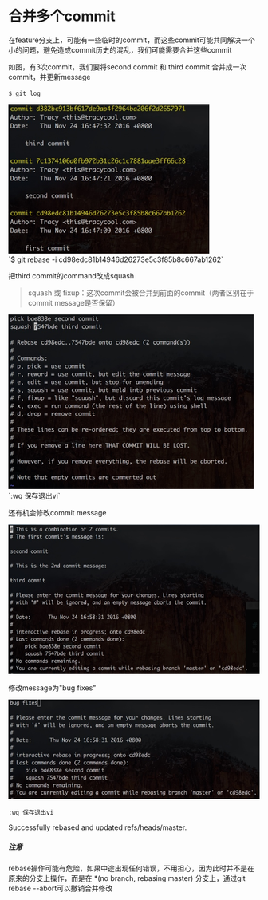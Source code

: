 # 合并多个commit

在feature分支上，可能有一些临时的commit，而这些commit可能共同解决一个小的问题，避免造成commit历史的混乱，我们可能需要合并这些commit

如图，有3次commit，我们要将second commit 和 third commit 合并成一次commit，并更新message

`$ git log`

<img height='300px' src='../public/img/Screen Shot 2016-11-24 at 4.50.28 PM.jpg'>

<br>
`$ git rebase -i cd98edc81b14946d26273e5c3f85b8c667ab1262`

把third commit的command改成squash

> squash 或 fixup：这次commit会被合并到前面的commit（两者区别在于commit message是否保留）

<img height='350px' src='../public/img/Screen Shot 2016-11-24 at 5.05.54 PM.jpg'>

<br>
`:wq 保存退出vi`

还有机会修改commit message

<img height='300px' src='../public/img/Screen Shot 2016-11-24 at 5.12.46 PM.jpg'>

修改message为"bug fixes"

<img height='200px' src='../public/img/Screen Shot 2016-11-24 at 5.16.10 PM.jpg'>

`:wq 保存退出vi`

Successfully rebased and updated refs/heads/master.

##### 注意
rebase操作可能有危险，如果中途出现任何错误，不用担心，因为此时并不是在原来的分支上操作，而是在 *(no branch, rebasing master) 分支上，通过git rebase --abort可以撤销合并修改
